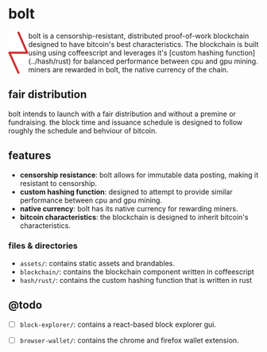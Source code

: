 # bolt
<img src="assets/bolt-reverse.svg" height="85" align="left" />
bolt is a censorship-resistant, distributed proof-of-work blockchain designed 
to have bitcoin's best characteristics. The blockchain is built using using 
coffeescript and leverages it's [custom hashing function](../hash/rust) for 
balanced performance between cpu and gpu mining. miners are rewarded in bolt,
the native currency of the chain.

## fair distribution
bolt intends to launch with a fair distribution and without a premine or fundraising.
the block time and issuance schedule is designed to follow roughly the 
schedule and behviour of bitcoin.

## features

- **censorship resistance**: bolt allows for immutable data posting, making it resistant to censorship.
- **custom hashing function**: designed to attempt to provide similar performance between cpu and gpu mining.
- **native currency**: bolt has its native currency for rewarding miners.
- **bitcoin characteristics**: the blockchain is designed to inherit bitcoin's characteristics.

### files & directories

- `assets/`: contains static assets and brandables.
- `blockchain/`: contains the blockchain component written in coffeescript
- `hash/rust/`: contains the custom hashing function that is written in rust

## @todo
- [ ] `block-explorer/`: contains a react-based block explorer gui.
- [ ] `browser-wallet/`: contains the chrome and firefox wallet extension.

